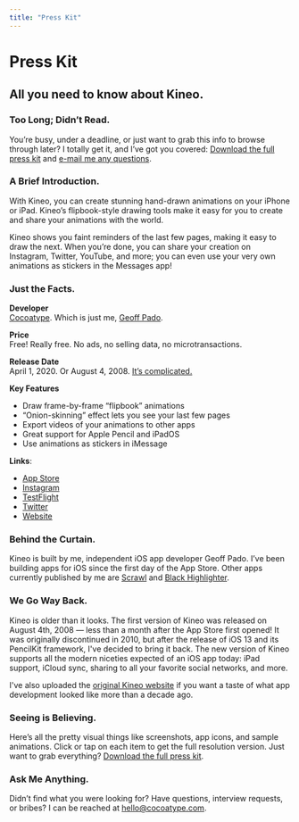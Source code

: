 ```yaml
---
title: "Press Kit"
---
```


# Press Kit
## All you need to know about Kineo.

### Too Long; Didn’t Read.
You’re busy, under a deadline, or just want to grab this info to browse through later? I totally get it, and I’ve got you covered: [Download the full press kit](/press.zip) and [e-mail me any questions](mailto:hello@cocoatype.com).

### A Brief Introduction.
With Kineo, you can create stunning hand-drawn animations on your iPhone or iPad. Kineo’s flipbook-style drawing tools make it easy for you to create and share your animations with the world.

Kineo shows you faint reminders of the last few pages, making it easy to draw the next. When you’re done, you can share your creation on Instagram, Twitter, YouTube, and more; you can even use your very own animations as stickers in the Messages app!

### Just the Facts.
**Developer**  
[Cocoatype](https://cocoatype.com). Which is just me, [Geoff Pado](#me).

**Price**  
Free! Really free. No ads, no selling data, no microtransactions.  

**Release Date**  
April 1, 2020. Or August 4, 2008. [It’s complicated.](#history)

**Key Features**

- Draw frame-by-frame &ldquo;flipbook&rdquo; animations
- &ldquo;Onion-skinning&rdquo; effect lets you see your last few pages
- Export videos of your animations to other apps
- Great support for Apple Pencil and iPadOS
- Use animations as stickers in iMessage

**Links**:

- [App Store](https://apps.apple.com/us/app/kineo/id286948844?ls=1)
- [Instagram](https://instagram.com/kineoapp)
- [TestFlight](https://testflight.apple.com/join/O0WG3s0u)
- [Twitter](https://twitter.com/kineoapp)
- [Website](https://kineo.app)

### <a name="me"></a>Behind the Curtain.
Kineo is built by me, independent iOS app developer Geoff Pado. I’ve been building apps for iOS since the first day of the App Store. Other apps currently published by me are [Scrawl](https://scrawlapp.com) and [Black Highlighter](https://blackhighlighter.app).

### <a name="history"></a>We Go Way Back.
Kineo is older than it looks. The first version of Kineo was released on August 4th, 2008 &mdash; less than a month after the App Store first opened! It was originally discontinued in 2010, but after the release of iOS 13 and its PencilKit framework, I've decided to bring it back. The new version of Kineo supports all the modern niceties expected of an iOS app today: iPad support, iCloud sync, sharing to all your favorite social networks, and more.

I've also uploaded the [original Kineo website](/legacy) if you want a taste of what app development looked like more than a decade ago.

### Seeing is Believing.
Here’s all the pretty visual things like screenshots, app icons, and sample animations. Click or tap on each item to get the full resolution version. Just want to grab everything? [Download the full press kit](/press.zip).

### Ask Me Anything.
Didn’t find what you were looking for? Have questions, interview requests, or bribes? I can be reached at [hello@cocoatype.com](mailto:hello@cocoatype.com).